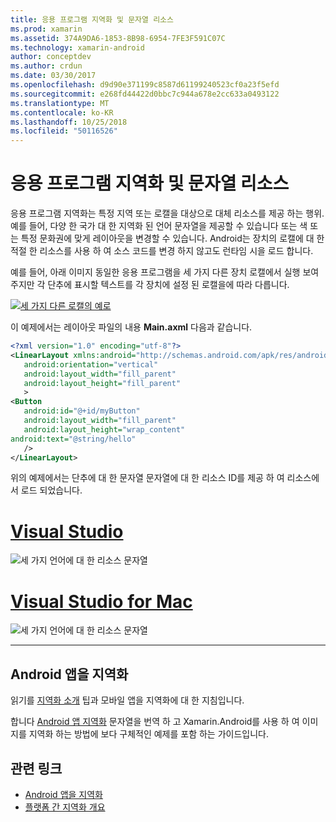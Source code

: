 ```yaml
---
title: 응용 프로그램 지역화 및 문자열 리소스
ms.prod: xamarin
ms.assetid: 374A9DA6-1853-8B98-6954-7FE3F591C07C
ms.technology: xamarin-android
author: conceptdev
ms.author: crdun
ms.date: 03/30/2017
ms.openlocfilehash: d9d90e371199c8587d61199240523cf0a23f5efd
ms.sourcegitcommit: e268fd44422d0bbc7c944a678e2cc633a0493122
ms.translationtype: MT
ms.contentlocale: ko-KR
ms.lasthandoff: 10/25/2018
ms.locfileid: "50116526"
---
```

# <a name="application-localization-and-string-resources"></a>응용 프로그램 지역화 및 문자열 리소스

응용 프로그램 지역화는 특정 지역 또는 로캘을 대상으로 대체 리소스를 제공 하는 행위. 예를 들어, 다양 한 국가 대 한 지역화 된 언어 문자열을 제공할 수 있습니다 또는 색 또는 특정 문화권에 맞게 레이아웃을 변경할 수 있습니다. Android는 장치의 로캘에 대 한 적절 한 리소스를 사용 하 여 소스 코드를 변경 하지 않고도 런타임 시을 로드 합니다.

예를 들어, 아래 이미지 동일한 응용 프로그램을 세 가지 다른 장치 로캘에서 실행 보여주지만 각 단추에 표시할 텍스트를 각 장치에 설정 된 로캘을에 따라 다릅니다.

[![세 가지 다른 로캘의 예로](application-localization-images/01-click-me-sml.png)](application-localization-images/01-click-me.png#lightbox)

이 예제에서는 레이아웃 파일의 내용 **Main.axml** 다음과 같습니다.

```xml
<?xml version="1.0" encoding="utf-8"?>
<LinearLayout xmlns:android="http://schemas.android.com/apk/res/android"
   android:orientation="vertical"
   android:layout_width="fill_parent"
   android:layout_height="fill_parent"
   >
<Button  
   android:id="@+id/myButton"
   android:layout_width="fill_parent"
   android:layout_height="wrap_content"
android:text="@string/hello"
   />
</LinearLayout>
```

위의 예제에서는 단추에 대 한 문자열 문자열에 대 한 리소스 ID를 제공 하 여 리소스에서 로드 되었습니다.

# <a name="visual-studiotabwindows"></a>[Visual Studio](#tab/windows)

![세 가지 언어에 대 한 리소스 문자열](application-localization-images/02-resource-strings-vs.png)
 
# <a name="visual-studio-for-mactabmacos"></a>[Visual Studio for Mac](#tab/macos)

![세 가지 언어에 대 한 리소스 문자열](application-localization-images/02-resource-strings-xs.png)
 
-----
 
## <a name="localizing-android-apps"></a>Android 앱을 지역화

읽기를 [지역화 소개](~/cross-platform/app-fundamentals/localization.md) 팁과 모바일 앱을 지역화에 대 한 지침입니다.

합니다 [Android 앱 지역화](~/android/app-fundamentals/localization.md) 문자열을 번역 하 고 Xamarin.Android를 사용 하 여 이미지를 지역화 하는 방법에 보다 구체적인 예제를 포함 하는 가이드입니다.



## <a name="related-links"></a>관련 링크

- [Android 앱을 지역화](~/android/app-fundamentals/localization.md)
- [플랫폼 간 지역화 개요](~/cross-platform/app-fundamentals/localization.md)
